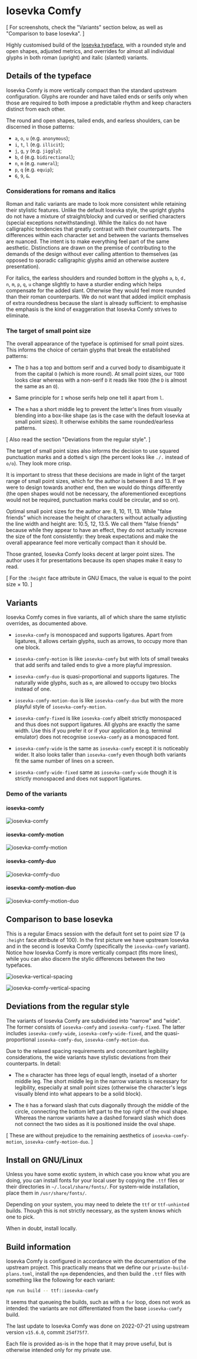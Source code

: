 # Iosevka Comfy

[ For screenshots, check the "Variants" section below, as well as
  "Comparison to base Iosevka". ]

Highly customised build of the [Iosevka
typeface](https://github.com/be5invis/Iosevka), with a rounded style and
open shapes, adjusted metrics, and overrides for almost all individual
glyphs in both roman (upright) and italic (slanted) variants.

## Details of the typeface

Iosevka Comfy is more vertically compact than the standard upstream
configuration.  Glyphs are rounder and have tailed ends or serifs only
when those are required to both impose a predictable rhythm and keep
characters distinct from each other.

The round and open shapes, tailed ends, and earless shoulders, can be
discerned in those patterns:

* `a`, `o`, `u` (e.g. `anonymous`);
* `i`, `t`, `l` (e.g. `illicit`);
* `j`, `g`, `y` (e.g. `jiggly`);
* `b`, `d` (e.g. `bidirectional`);
* `n`, `m` (e.g. `numeral`);
* `p`, `q` (e.g. `equip`);
* `6`, `9`, `&`.

### Considerations for romans and italics

Roman and italic variants are made to look more consistent while
retaining their stylistic features.  Unlike the default Iosevka style,
the upright glyphs do not have a mixture of straight/blocky and curved
or serified characters (special exceptions notwithstanding).  While the
italics do not have calligraphic tendencies that greatly contrast with
their counterparts.  The differences within each character set and
between the variants themselves are nuanced.  The intent is to make
everything feel part of the same aesthetic.  Distinctions are drawn on
the premise of contributing to the demands of the design without ever
calling attention to themselves (as opposed to sporadic calligraphic
glyphs amid an otherwise austere presentation).

For italics, the earless shoulders and rounded bottom in the glyphs `a`,
`b`, `d,` `n`, `m`, `p`, `q`, `u` change slightly to have a sturdier
ending which helps compensate for the added slant.  Otherwise they would
feel more rounded than their roman counterparts.  We do not want that
added implicit emphasis of extra roundedness because the slant is
already sufficient: to emphasise the emphasis is the kind of
exaggeration that Iosevka Comfy strives to eliminate.

### The target of small point size

The overall appearance of the typeface is optimised for small point
sizes.  This informs the choice of certain glyphs that break the
established patterns:

* The `D` has a top and bottom serif and a curved body to disambiguate
  it from the capital `O` (which is more round).  At small point sizes,
  our `TODO` looks clear whereas with a non-serif `D` it reads like
  `TOOO` (the `D` is almost the same as an `O`).

* Same principle for `I` whose serifs help one tell it apart from `l`.

* The `m` has a short middle leg to prevent the letter's lines from
  visually blending into a box-like shape (as is the case with the
  default Iosevka at small point sizes).  It otherwise exhibits the same
  rounded/earless patterns.

[ Also read the section "Deviations from the regular style". ]

The target of small point sizes also informs the decision to use squared
punctuation marks and a dotted `%` sign (the percent looks like `./.`
instead of `o/o`).  They look more crisp.

It is important to stress that these decisions are made in light of the
target range of small point sizes, which for the author is between 8
and 13.  If we were to design towards another end, then we would do
things differently (the open shapes would not be necessary, the
aforementioned exceptions would not be required, punctuation marks could
be circular, and so on).

Optimal small point sizes for the author are: 8, 10, 11, 13.  While
"false friends" which increase the height of characters without actually
adjusting the line width and height are: 10.5, 12, 13.5.  We call them
"false friends" because while they appear to have an effect, they do not
actually increase the size of the font consistently: they break
expectations and make the overall appearance feel more vertically
compact than it should be.

Those granted, Iosevka Comfy looks decent at larger point sizes.  The
author uses it for presentations because its open shapes make it easy to
read.

[ For the `:height` face attribute in GNU Emacs, the value is equal to
  the point size × 10. ]

## Variants

Iosevka Comfy comes in five variants, all of which share the same
stylistic overrides, as documented above.

* `iosevka-comfy` is monospaced and supports ligatures.  Apart from
  ligatures, it allows certain glyphs, such as arrows, to occupy more
  than one block.

* `iosevka-comfy-motion` is like `iosevka-comfy` but with lots of small
  tweaks that add serifs and tailed ends to give a more playful
  impression.

* `iosevka-comfy-duo` is quasi-proportional and supports ligatures.  The
  naturally wide glyphs, such as `m`, are allowed to occupy two blocks
  instead of one.

* `iosevka-comfy-motion-duo` is like `iosevka-comfy-duo` but with the
  more playful style of `iosevka-comfy-motion`.

* `iosevka-comfy-fixed` is like `iosevka-comfy` albeit strictly
  monospaced and thus does not support ligatures.  All glyphs are
  exactly the same width.  Use this if you prefer it or if your
  application (e.g. terminal emulator) does not recognise
  `iosevka-comfy` as a monospaced font.

* `iosevka-comfy-wide` is the same as `iosevka-comfy` except it is
  noticeably wider.  It also looks taller than `iosevka-comfy` even
  though both variants fit the same number of lines on a screen.

* `iosevka-comfy-wide-fixed` same as `iosevka-comfy-wide` though it is
  strictly monospaced and does not support ligatures.

### Demo of the variants

#### iosevka-comfy

![iosevka-comfy](./screenshots/iosevka-comfy.png)

#### iosevka-comfy-motion

![iosevka-comfy-motion](./screenshots/iosevka-comfy-motion.png)

#### iosevka-comfy-duo

![iosevka-comfy-duo](./screenshots/iosevka-comfy-duo.png)

#### iosevka-comfy-motion-duo

![iosevka-comfy-motion-duo](./screenshots/iosevka-comfy-motion-duo.png)

## Comparison to base Iosevka

This is a regular Emacs session with the default font set to point size
17 (a `:height` face attribute of 100).  In the first picture we have
upstream Iosevka and in the second is Iosevka Comfy (specifically the
`iosevka-comfy` variant).  Notice how Iosevka Comfy is more vertically
compact (fits more lines), while you can also discern the stylic
differences between the two typefaces.

![iosevka-vertical-spacing](./screenshots/iosevka-vertical-spacing.png)

![iosevka-comfy-vertical-spacing](./screenshots/iosevka-comfy-vertical-spacing.png)

## Deviations from the regular style

The variants of Iosevka Comfy are subdivided into "narrow" and "wide".
The former consists of `iosevka-comfy` and `iosevka-comfy-fixed`.  The
latter includes `iosevka-comfy-wide`, `iosevka-comfy-wide-fixed`, and
the quasi-proportional `iosevka-comfy-duo`, `iosevka-comfy-motion-duo`.

Due to the relaxed spacing requirements and concomitant legibility
considerations, the wide variants have stylistic deviations from their
counterparts.  In detail:

* The `m` character has three legs of equal length, insetad of a shorter
  middle leg.  The short middle leg in the narrow variants is necessary
  for legibility, especially at small point sizes (otherwise the
  character's legs visually blend into what appears to be a solid
  block).

* The `0` has a forward slash that cuts diagonally through the middle of
  the circle, connecting the bottom left part to the top right of the
  oval shape.  Whereas the narrow variants have a dashed forward slash
  which does not connect the two sides as it is positioned inside the
  oval shape.

[ These are without prejudice to the remaining aesthetics of
  `iosevka-comfy-motion`, `iosevka-comfy-motion-duo`. ]

## Install on GNU/Linux

Unless you have some exotic system, in which case you know what you are
doing, you can install fonts for your local user by copying the `.ttf`
files or their directories in `~/.local/share/fonts/`.  For system-wide
installation, place them in `/usr/share/fonts/`.

Depending on your system, you may need to delete the `ttf` or
`ttf-unhinted` builds.  Though this is not strictly necessary, as the
system knows which one to pick.

When in doubt, install locally.

## Build information

Iosevka Comfy is configured in accordance with the documentation of the
upstream project.  This practically means that we define our
`private-build-plans.toml`, install the `npm` dependencies, and then
build the `.ttf` files with something like the following for each
variant:

```sh
npm run build -- ttf::iosevka-comfy
```

It seems that queueing the builds, such as with a `for` loop, does not
work as intended: the variants are not differentiated from the base
`iosevka-comfy` build.

The last update to Iosevka Comfy was done on 2022-07-21 using upstream
version `v15.6.0`, commit `254f75f7`.

Each file is provided as-is in the hope that it may prove useful, but
is otherwise intended only for my private use.
